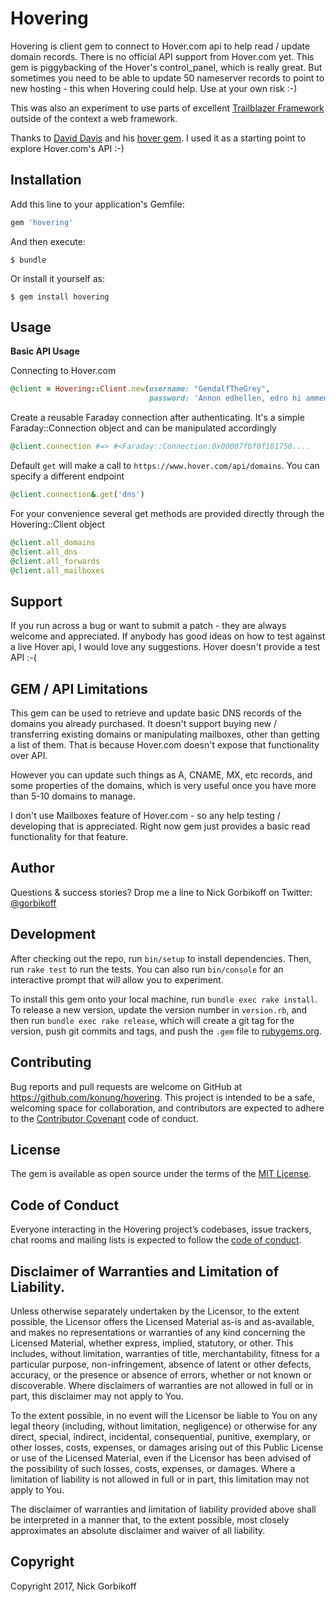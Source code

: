 # Hovering

Hovering is client gem to connect to Hover.com api to help read / update domain records. There is no official API support from Hover.com yet. This gem is piggybacking of the Hover's control_panel, which is really great. But sometimes you need to be able to update 50 nameserver records to point to new hosting - this when Hovering could help. Use at your own risk :-)

This was also an experiment to use parts of excellent [Trailblazer Framework](http://trb.to) outside of the context a web framework.

Thanks to [David Davis](https://github.com/daviddavis) and his [hover gem](https://github.com/daviddavis/hover). I used it as a starting point to explore Hover.com's API :-)

## Installation

Add this line to your application's Gemfile:

```ruby
gem 'hovering'
```

And then execute:

    $ bundle

Or install it yourself as:

    $ gem install hovering

## Usage

**Basic API Usage**


Connecting to Hover.com
```ruby
@client = Hovering::Client.new(username: "GendalfTheGrey",
                               password: 'Annon edhellen, edro hi ammen.')
```

Create a reusable Faraday connection after authenticating. It's a simple Faraday::Connection object and can be manipulated accordingly

```ruby
@client.connection #=> #<Faraday::Connection:0x00007fbf0f181750....
```
Default `get` will make a call to `https://www.hover.com/api/domains`. You can specify a different endpoint
```ruby
@client.connection&.get('dns')
```

For your convenience several get methods are provided directly through the Hovering::Client object

```ruby
@client.all_domains
@client.all_dns
@client.all_forwards
@client.all_mailboxes
```

## Support
If you run across a bug or want to submit a patch - they are always welcome and appreciated. If anybody has good ideas on how to test against a live Hover api, I would love any suggestions. Hover doesn't provide a test API :-(

## GEM / API Limitations
This gem can be used to retrieve and update basic DNS records of the domains you already purchased. It doesn't support buying new / transferring existing domains or manipulating mailboxes, other than getting a list of them. That is because Hover.com doesn't expose that functionality over API.

However you can update such things as A, CNAME, MX, etc records, and some properties of the domains, which is very useful once you have more than 5-10 domains to manage.

I don't use Mailboxes feature of Hover.com - so any help testing / developing that is appreciated. Right now gem just provides a basic read functionality for that feature.

## Author
Questions & success stories? Drop me a line to
Nick Gorbikoff
on Twitter: [@gorbikoff](https://twitter.com/gorbikoff)

## Development

After checking out the repo, run `bin/setup` to install dependencies. Then, run `rake test` to run the tests. You can also run `bin/console` for an interactive prompt that will allow you to experiment.

To install this gem onto your local machine, run `bundle exec rake install`. To release a new version, update the version number in `version.rb`, and then run `bundle exec rake release`, which will create a git tag for the version, push git commits and tags, and push the `.gem` file to [rubygems.org](https://rubygems.org).

## Contributing

Bug reports and pull requests are welcome on GitHub at https://github.com/konung/hovering. This project is intended to be a safe, welcoming space for collaboration, and contributors are expected to adhere to the [Contributor Covenant](http://contributor-covenant.org) code of conduct.


## License

The gem is available as open source under the terms of the [MIT License](http://opensource.org/licenses/MIT).

## Code of Conduct

Everyone interacting in the Hovering project’s codebases, issue trackers, chat rooms and mailing lists is expected to follow the [code of conduct](https://github.com/konung/hovering/blob/master/CODE_OF_CONDUCT.md).

## Disclaimer of Warranties and Limitation of Liability.

Unless otherwise separately undertaken by the Licensor, to the extent possible, the Licensor offers the Licensed Material as-is and as-available, and makes no representations or warranties of any kind concerning the Licensed Material, whether express, implied, statutory, or other. This includes, without limitation, warranties of title, merchantability, fitness for a particular purpose, non-infringement, absence of latent or other defects, accuracy, or the presence or absence of errors, whether or not known or discoverable. Where disclaimers of warranties are not allowed in full or in part, this disclaimer may not apply to You.

To the extent possible, in no event will the Licensor be liable to You on any legal theory (including, without limitation, negligence) or otherwise for any direct, special, indirect, incidental, consequential, punitive, exemplary, or other losses, costs, expenses, or damages arising out of this Public License or use of the Licensed Material, even if the Licensor has been advised of the possibility of such losses, costs, expenses, or damages. Where a limitation of liability is not allowed in full or in part, this limitation may not apply to You.

The disclaimer of warranties and limitation of liability provided above shall be interpreted in a manner that, to the extent possible, most closely approximates an absolute disclaimer and waiver of all liability.

## Copyright

Copyright 2017, Nick Gorbikoff
